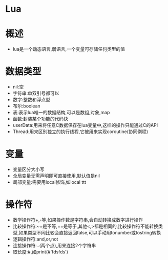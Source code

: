 # Lua

# 概述

* lua是一个动态语言,弱语言,一个变量可存储任何类型的值



# 数据类型

* nil:空
* 字符串:单双引号都可以
* 数字:整数和浮点型
* 布尔:boolean
* 表:表示lua唯一的数据结构,可以是数组,对象,map
* 函数:封装某个功能的代码快
* userData:用来将任意C数据保存在lua变量中,这样的操作只能通过C的API
* Thread:用来区别独立的执行线程,它被用来实现coroutine(协同例程)



# 变量

* 变量区分大小写
* 全局变量无需声明即可直接使用,默认值是nil
* 局部变量:需要用local修饰,如local ttt



# 操作符

* 数学操作符+,-等,如果操作数是字符串,会自动转换成数字进行操作
* 比较操作符:~=是不等,==是等于,其他<,>都是相同的,比较操作符不能转换类型,如果类型不同比较会直接返回false,可以手动用tonumber或tostring转换
* 逻辑操作符:and,or,not
* 连接操作符:..(两个点),用来连接2个字符串
* 取长度:#,如print(#'fdsfds')